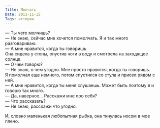 ```yaml
---
Title: Молчать
Date: 2011-11-15
Tags: истории
---
```


— Ты чего молчишь?<br/>
— Не знаю, сейчас мне хочется помолчать. Я и так много разговариваю.<br/>
— А мне нравится, когда ты говоришь.<br/>
Она сидела у стены, опустив ноги в воду и смотрела на заходящее солнце.<br/>
— О чем говорю?<br/>
— Не знаю, о чем угодно. Мне просто нравится, когда ты говоришь.<br/>
Я помолчал еще немного, потом спустился со стула и присел рядом с ней.<br/>
— А мне нравится, когда ты меня слушаешь. Может быть поэтому я и говорю так много.<br/>
— Да, наверное... Расскажи мне про себя?<br/>
— Что рассказать?<br/>
— Не знаю, расскажи что угодно.<br/>

И, словно маленькая любопытная рыбка, она ткнулась носом в мое плечо.
